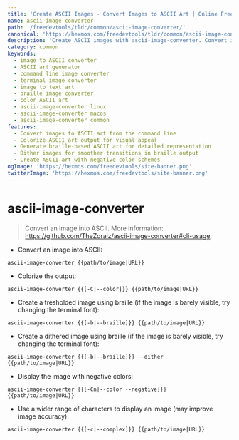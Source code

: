 ```yaml
---
title: 'Create ASCII Images - Convert Images to ASCII Art | Online Free DevTools by Hexmos'
name: ascii-image-converter
path: '/freedevtools/tldr/common/ascii-image-converter/'
canonical: 'https://hexmos.com/freedevtools/tldr/common/ascii-image-converter/'
description: 'Create ASCII images with ascii-image-converter. Convert image files or URLs to colorful or braille-based ASCII art. Free online tool, no registration required.'
category: common
keywords:
  - image to ASCII converter
  - ASCII art generator
  - command line image converter
  - terminal image converter
  - image to text art
  - braille image converter
  - color ASCII art
  - ascii-image-converter linux
  - ascii-image-converter macos
  - ascii-image-converter common
features:
  - Convert images to ASCII art from the command line
  - Colorize ASCII art output for visual appeal
  - Generate braille-based ASCII art for detailed representation
  - Dither images for smoother transitions in braille output
  - Create ASCII art with negative color schemes
ogImage: 'https://hexmos.com/freedevtools/site-banner.png'
twitterImage: 'https://hexmos.com/freedevtools/site-banner.png'
---
```


# ascii-image-converter

> Convert an image into ASCII.
> More information: <https://github.com/TheZoraiz/ascii-image-converter#cli-usage>.

- Convert an image into ASCII:

`ascii-image-converter {{path/to/image|URL}}`

- Colorize the output:

`ascii-image-converter {{[-C|--color]}} {{path/to/image|URL}}`

- Create a tresholded image using braille (if the image is barely visible, try changing the terminal font):

`ascii-image-converter {{[-b|--braille]}} {{path/to/image|URL}}`

- Create a dithered image using braille (if the image is barely visible, try changing the terminal font):

`ascii-image-converter {{[-b|--braille]}} --dither {{path/to/image|URL}}`

- Display the image with negative colors:

`ascii-image-converter {{[-Cn|--color --negative]}} {{path/to/image|URL}}`

- Use a wider range of characters to display an image (may improve image accuracy):

`ascii-image-converter {{[-c|--complex]}} {{path/to/image|URL}}`
